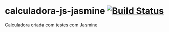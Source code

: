 # calculadora-js-jasmine [![Build Status](https://travis-ci.org/andredff/calculadora-js-jasmine.svg?branch=master)](https://travis-ci.org/andredff/calculadora-js-jasmine)

Calculadora criada com testes com Jasmine

